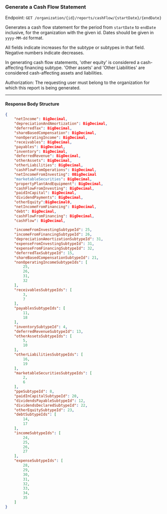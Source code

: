 ### Generate a Cash Flow Statement

Endpoint: `GET /organization/{id}/reports/cashFlow/{startDate}/{endDate}`

Generates a cash flow statement for the period from `startDate` to  `endDate` inclusive, for the organization with the given id. Dates should be given in `yyyy-MM-dd` format.

All fields indicate increases for the subtype or subtypes in that field. Negative numbers indicate decreases.

In generating cash flow statements, 'other equity' is considered a cash-affecting financing subtype. 'Other assets' and 'Other Liabilities' are considered cash-affecting assets and liabilities.

Authorization: The requesting user must belong to the organization for which this report is being generated.

___

#### Response Body Structure
```json
{
    "netIncome": BigDecimal,
    "depreciationAndAmortization": BigDecimal,
    "deferredTax": BigDecimal,
    "shareBasedCompensation": BigDecimal,
    "nonOperatingIncome": BigDecimal,
    "receivables": BigDecimal,
    "payables": BigDecimal,
    "inventory": BigDecimal,
    "deferredRevenue": BigDecimal,
    "otherAssets": BigDecimal,
    "otherLiabilities": BigDecimal,
    "cashFlowFromOperations": BigDecimal,
    "netIncomeFromInvesting": 0BigDecimal
    "marketableSecurities": BigDecimal,
    "propertyPlantAndEquipment": BigDecimal,
    "cashFlowFromInvesting": BigDecimal,
    "paidInCapital": BigDecimal,
    "dividendPayments": BigDecimal,
    "otherEquity":BigDecimal0,
    "netIncomeFromFinancing": BigDecimal,
    "debt": BigDecimal,
    "cashFlowFromFinancing": BigDecimal,
    "cashFlow": BigDecimal,
	
    "incomeFromInvestingSubtypeId": 25,
    "incomeFromFinancingSubtypeId": 26,
    "depreciationAmortizationSubtypeId": 31,
    "expenseFromInvestingSubtypeId": 31,
    "expenseFromFinancingSubtypeId": 32,
    "deferredTaxSubtypeId": 15,
    "shareBasedCompensationSubtypeId": 21,
    "nonOperatingIncomeSubtypeIds": [
        25,
        26,
        31,
        32
    ],
    "receivablesSubtypeIds": [
        3,
        7
    ],
    "payablesSubtypeIds": [
        11,
        18
    ],
    "inventorySubtypeId": 4,
    "deferredRevenueSubtypeId": 13,
    "otherAssetsSubtypeIds": [
        5,
        10
    ],
    "otherLiabilitiesSubtypeIds": [
        16,
        19
    ],
    "marketableSecuritiesSubtypeIds": [
        2,
        6
    ],
    "ppeSubtypeId": 8,
    "paidInCapitalSubtypeId": 20,
    "dividendsPayableSubtypeId": 12,
    "dividendsDeclaredSubtypeId": 22,
    "otherEquitySubtypeId": 23,
    "debtSubtypeIds": [
        14,
        17
    ],
    "incomeSubtypeIds": [
        24,
        25,
        26,
        27
    ],
    "expenseSubtypeIds": [
        28,
        29,
        30,
        31,
        32,
        33,
        34,
        35
    ]
}

```